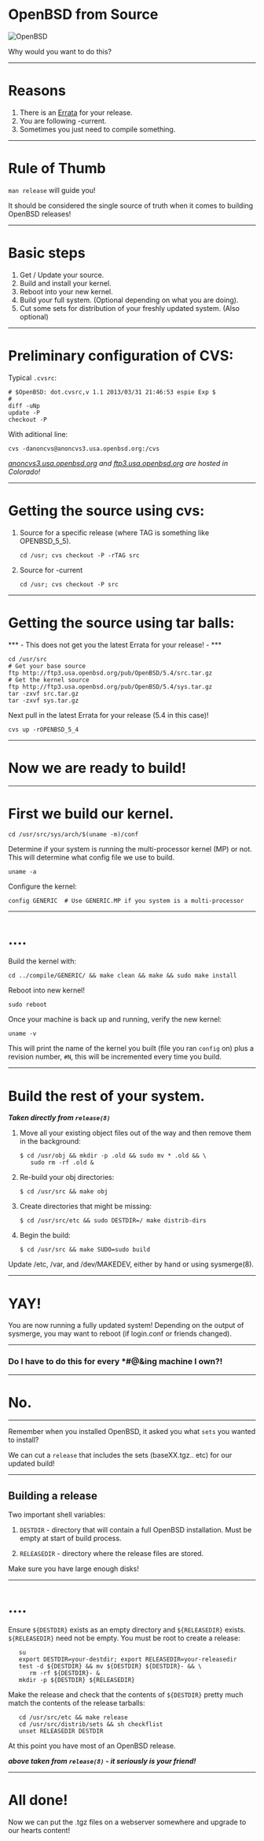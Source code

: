# OpenBSD from Source

![OpenBSD](https://deftly.net/banner1.gif)

Why would you want to do this?

---

# Reasons

1. There is an [Errata](http://www.openbsd.org/errata55.html) for your release.
2. You are following -current.
3. Sometimes you just need to compile something.

---

# Rule of Thumb

`man release` will guide you!

It should be considered the single source of truth when it comes to building
OpenBSD releases!

---

# Basic steps

1. Get / Update your source.
2. Build and install your kernel.
3. Reboot into your new kernel.
4. Build your full system. (Optional depending on what you are doing).
5. Cut some sets for distribution of your freshly updated system. (Also optional)

---

# Preliminary configuration of CVS:

Typical `.cvsrc`:

```
# $OpenBSD: dot.cvsrc,v 1.1 2013/03/31 21:46:53 espie Exp $
#
diff -uNp
update -P
checkout -P
```

With aditional line:

```
cvs -danoncvs@anoncvs3.usa.openbsd.org:/cvs
```

*[anoncvs3.usa.openbsd.org](http://www.openbsd.org/ftp.html) and [ftp3.usa.openbsd.org](http://www.openbsd.org/ftp.html) are hosted in Colorado!*

---

# Getting the source using cvs:

1. Source for a specific release (where TAG is something like OPENBSD_5_5).

    `cd /usr; cvs checkout -P -rTAG src`

2. Source for -current

    `cd /usr; cvs checkout -P src`

---

# Getting the source using tar balls:

*** - This does not get you the latest Errata for your release! - ***

```
cd /usr/src
# Get your base source
ftp http://ftp3.usa.openbsd.org/pub/OpenBSD/5.4/src.tar.gz
# Get the kernel source
ftp http://ftp3.usa.openbsd.org/pub/OpenBSD/5.4/sys.tar.gz
tar -zxvf src.tar.gz
tar -zxvf sys.tar.gz
```

Next pull in the latest Errata for your release (5.4 in this case)!

```
cvs up -rOPENBSD_5_4
```

---

# Now we are ready to build!

---

# First we build our kernel.

```
cd /usr/src/sys/arch/$(uname -m)/conf
```

Determine if your system is running the multi-processor kernel (MP) or not.
This will determine what config file we use to build.

```
uname -a
```

Configure the kernel:

```
config GENERIC  # Use GENERIC.MP if you system is a multi-processor
```

---
# ....

Build the kernel with:

```
cd ../compile/GENERIC/ && make clean && make && sudo make install
```

Reboot into new kernel!

```
sudo reboot
```

Once your machine is back up and running, verify the new kernel:

```
uname -v
```

This will print the name of the kernel you built (file you ran `config` on)
plus a revision number, `#N`, this will be incremented every time you build.

---

# Build the rest of your system.

***Taken directly from `release(8)`***

1. Move all your existing object files out of the way and then remove them in
the background:
    ```
    $ cd /usr/obj && mkdir -p .old && sudo mv * .old && \
       sudo rm -rf .old &
    ```
2. Re-build your obj directories:
    ```
    $ cd /usr/src && make obj
    ```
3. Create directories that might be missing:
    ```
    $ cd /usr/src/etc && sudo DESTDIR=/ make distrib-dirs
    ```
4. Begin the build:
    ```
    $ cd /usr/src && make SUDO=sudo build
    ```

Update /etc, /var, and /dev/MAKEDEV, either by hand or using sysmerge(8).

---

# YAY!

You are now running a fully updated system! Depending on the output of
sysmerge, you may want to reboot (if login.conf or friends changed).

---

### Do I have to do this for every *#@&ing machine I own?! ###

---

# No.

---

Remember when you installed OpenBSD, it asked you what `sets` you wanted to
install?

We can cut a `release` that includes the sets (baseXX.tgz.. etc) for our
updated build!

---

## Building a release

Two important shell variables:

1. `DESTDIR` - directory that will contain a full OpenBSD installation. Must be
empty at start of build process.

2. `RELEASEDIR` - directory where the release files are stored.

Make sure you have large enough disks!

---

# ....

Ensure `${DESTDIR}` exists as an empty directory and `${RELEASEDIR}` exists.
`${RELEASEDIR}` need not be empty.  You must be root to create a release:

```
   su
   export DESTDIR=your-destdir; export RELEASEDIR=your-releasedir
   test -d ${DESTDIR} && mv ${DESTDIR} ${DESTDIR}- && \
      rm -rf ${DESTDIR}- &
   mkdir -p ${DESTDIR} ${RELEASEDIR}
```

Make the release and check that the contents of `${DESTDIR}` pretty much
match the contents of the release tarballs:

```
   cd /usr/src/etc && make release
   cd /usr/src/distrib/sets && sh checkflist
   unset RELEASEDIR DESTDIR
```

At this point you have most of an OpenBSD release.

***above taken from `release(8)` - it seriously is your friend!***

---

# All done!

Now we can put the .tgz files on a webserver somewhere and upgrade to our
hearts content!
